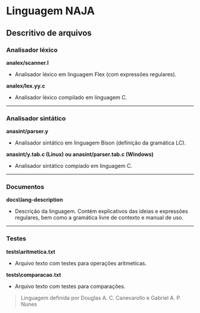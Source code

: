 # Linguagem NAJA
## Descritivo de arquivos

### Analisador léxico
**analex/scanner.l**
* Analisador léxico em linguagem Flex (com expressões regulares).

**analex/lex.yy.c**
* Analisador léxico compilado em linguagem C.

___
### Analisador sintático
**anasint/parser.y**
* Analisador sintático em linguagem Bison (definição da gramática LC).

**anasint/y.tab.c (Linux) ou anasint/parser.tab.c (Windows)**
* Analisador sintático compiado em linguagem C.

___
### Documentos

**docs\lang-description**
* Descrição da linguagem. Contém explicativos das ideias e expressões regulares, bem como a gramática livre de contexto e manual de uso.

___
### Testes

**tests\aritmetica.txt**
* Arquivo texto com testes para operações aritmeticas.

**tests\comparacao.txt**
* Arquivo texto com testes para comparações.

> Linguagem definida por Douglas A. C. Canevarollo e Gabriel A. P. Nunes
